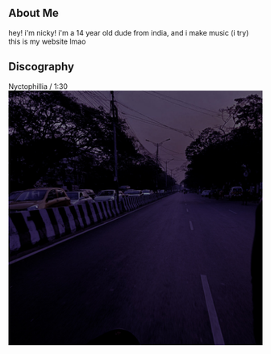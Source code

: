 ## About Me
hey! i'm nicky! i'm a 14 year old dude from india, and i make music (i try) this is my website lmao
## Discography
Nyctophillia / 1:30
[![Nyctophillia / 1:30](assets/discography/130_img.png)](http://24pages.github.io/heyitsnicky/pages/music/130)
